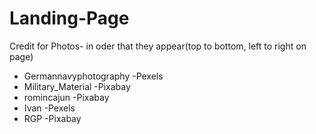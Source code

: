 # Landing-Page

Credit for Photos- in oder that they appear(top to bottom, left to right on page)

- Germannavyphotography -Pexels 
- Military_Material -Pixabay 
- romincajun  -Pixabay     
- Ivan   -Pexels 
- RGP    -Pixabay          

